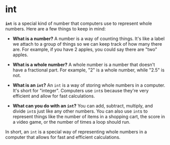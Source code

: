# int

**`int`** is a special kind of number that computers use to represent whole numbers. Here are a few things to keep in mind:

- **What is a number?** A number is a way of counting things. It's like a label we attach to a group of things so we can keep track of how many there are. For example, if you have 2 apples, you could say there are "two" apples.

- **What is a whole number?** A whole number is a number that doesn't have a fractional part. For example, "2" is a whole number, while "2.5" is not.

- **What is an `int`?** An `int` is a way of storing whole numbers in a computer. It's short for "integer". Computers use `int`s because they're very efficient and allow for fast calculations.

- **What can you do with an `int`?** You can add, subtract, multiply, and divide `int`s just like any other numbers. You can also use `int`s to represent things like the number of items in a shopping cart, the score in a video game, or the number of times a loop should run.

In short, an `int` is a special way of representing whole numbers in a computer that allows for fast and efficient calculations.
